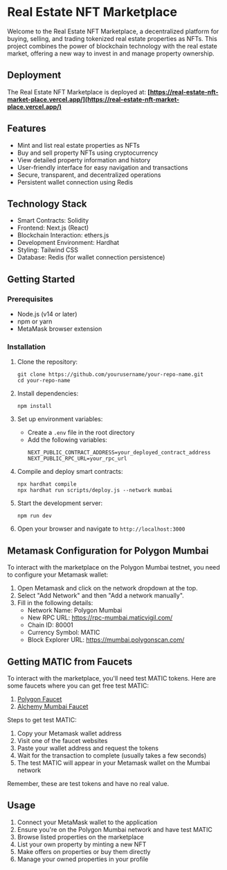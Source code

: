 # Real Estate NFT Marketplace

Welcome to the Real Estate NFT Marketplace, a decentralized platform for buying, selling, and trading tokenized real estate properties as NFTs. This project combines the power of blockchain technology with the real estate market, offering a new way to invest in and manage property ownership.

## Deployment

The Real Estate NFT Marketplace is deployed at:
**[https://real-estate-nft-market-place.vercel.app/](https://real-estate-nft-market-place.vercel.app/)**

## Features

- Mint and list real estate properties as NFTs
- Buy and sell property NFTs using cryptocurrency
- View detailed property information and history
- User-friendly interface for easy navigation and transactions
- Secure, transparent, and decentralized operations
- Persistent wallet connection using Redis
## Technology Stack

- Smart Contracts: Solidity
- Frontend: Next.js (React)
- Blockchain Interaction: ethers.js
- Development Environment: Hardhat
- Styling: Tailwind CSS
- Database: Redis (for wallet connection persistence)

## Getting Started

### Prerequisites

- Node.js (v14 or later)
- npm or yarn
- MetaMask browser extension

### Installation

1. Clone the repository:
   ```
   git clone https://github.com/yourusername/your-repo-name.git
   cd your-repo-name
   ```

2. Install dependencies:
   ```
   npm install
   ```

3. Set up environment variables:
   - Create a `.env` file in the root directory
   - Add the following variables:
     ```
     NEXT_PUBLIC_CONTRACT_ADDRESS=your_deployed_contract_address
     NEXT_PUBLIC_RPC_URL=your_rpc_url
     ```

4. Compile and deploy smart contracts:
   ```
   npx hardhat compile
   npx hardhat run scripts/deploy.js --network mumbai
   ```

5. Start the development server:
   ```
   npm run dev
   ```

6. Open your browser and navigate to `http://localhost:3000`

## Metamask Configuration for Polygon Mumbai

To interact with the marketplace on the Polygon Mumbai testnet, you need to configure your Metamask wallet:

1. Open Metamask and click on the network dropdown at the top.
2. Select "Add Network" and then "Add a network manually".
3. Fill in the following details:
   - Network Name: Polygon Mumbai
   - New RPC URL: https://rpc-mumbai.maticvigil.com/
   - Chain ID: 80001
   - Currency Symbol: MATIC
   - Block Explorer URL: https://mumbai.polygonscan.com/

## Getting MATIC from Faucets

To interact with the marketplace, you'll need test MATIC tokens. Here are some faucets where you can get free test MATIC:

1. [Polygon Faucet](https://faucet.polygon.technology/)
2. [Alchemy Mumbai Faucet](https://mumbaifaucet.com/)

Steps to get test MATIC:
1. Copy your Metamask wallet address
2. Visit one of the faucet websites
3. Paste your wallet address and request the tokens
4. Wait for the transaction to complete (usually takes a few seconds)
5. The test MATIC will appear in your Metamask wallet on the Mumbai network

Remember, these are test tokens and have no real value.

## Usage

1. Connect your MetaMask wallet to the application
2. Ensure you're on the Polygon Mumbai network and have test MATIC
3. Browse listed properties on the marketplace
4. List your own property by minting a new NFT
5. Make offers on properties or buy them directly
6. Manage your owned properties in your profile